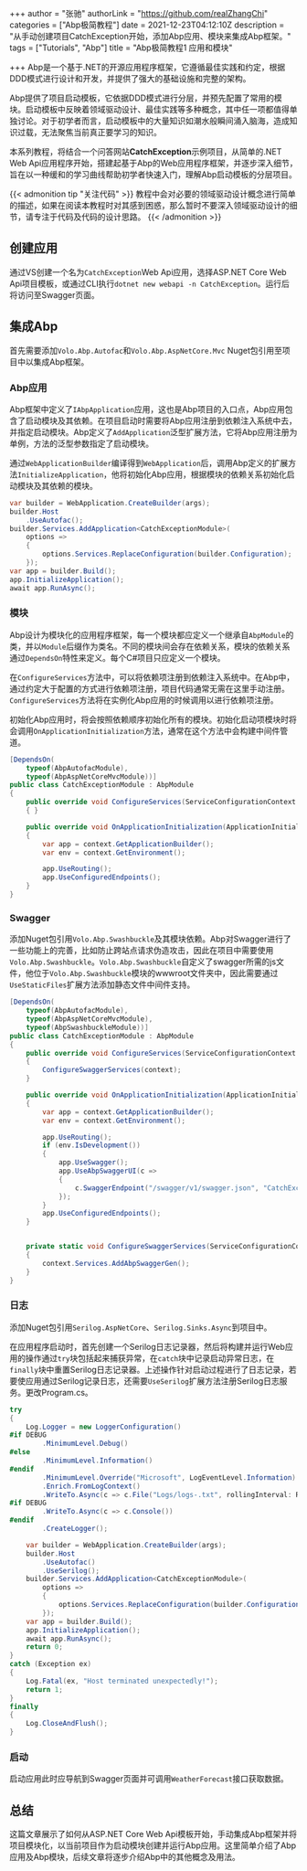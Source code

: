 +++
author = "张驰"
authorLink = "https://github.com/realZhangChi"
categories = ["Abp极简教程"]
date = 2021-12-23T04:12:10Z
description = "从手动创建项目CatchException开始，添加Abp应用、模块来集成Abp框架。"
tags = ["Tutorials", "Abp"]
title = "Abp极简教程1 应用和模块"

+++
Abp是一个基于.NET的开源应用程序框架，它遵循最佳实践和约定，根据DDD模式进行设计和开发，并提供了强大的基础设施和完整的架构。

Abp提供了项目启动模板，它依据DDD模式进行分层，并预先配置了常用的模块。启动模板中反映着领域驱动设计、最佳实践等多种概念，其中任一项都值得单独讨论。对于初学者而言，启动模板中的大量知识如潮水般瞬间涌入脑海，造成知识过载，无法聚焦当前真正要学习的知识。

本系列教程，将结合一个问答网站**CatchException**示例项目，从简单的.NET Web Api应用程序开始，搭建起基于Abp的Web应用程序框架，并逐步深入细节，旨在以一种缓和的学习曲线帮助初学者快速入门，理解Abp启动模板的分层项目。

{{< admonition tip "关注代码" >}}
教程中会对必要的领域驱动设计概念进行简单的描述，如果在阅读本教程时对其感到困惑，那么暂时不要深入领域驱动设计的细节，请专注于代码及代码的设计思路。
{{< /admonition >}}

## 创建应用

通过VS创建一个名为`CatchException`Web Api应用，选择ASP.NET Core Web Api项目模板，或通过CLI执行`dotnet new webapi -n CatchException`。运行后将访问至Swagger页面。

## 集成Abp

首先需要添加`Volo.Abp.Autofac`和`Volo.Abp.AspNetCore.Mvc` Nuget包引用至项目中以集成Abp框架。

### Abp应用

Abp框架中定义了`IAbpApplication`应用，这也是Abp项目的入口点，Abp应用包含了启动模块及其依赖。在项目启动时需要将Abp应用注册到依赖注入系统中去，并指定启动模块。Abp定义了`AddApplication`泛型扩展方法，它将Abp应用注册为单例，方法的泛型参数指定了启动模块。

通过`WebApplicationBuilder`编译得到`WebApplication`后，调用Abp定义的扩展方法`InitializeApplication`，他将初始化Abp应用，根据模块的依赖关系初始化启动模块及其依赖的模块。

```cs
var builder = WebApplication.CreateBuilder(args);
builder.Host
    .UseAutofac();
builder.Services.AddApplication<CatchExceptionModule>(
    options =>
    {
        options.Services.ReplaceConfiguration(builder.Configuration);
    });
var app = builder.Build();
app.InitializeApplication();
await app.RunAsync();
```

### 模块

Abp设计为模块化的应用程序框架，每一个模块都应定义一个继承自`AbpModule`的类，并以`Module`后缀作为类名。不同的模块间会存在依赖关系，模块的依赖关系通过`DependsOn`特性来定义。每个C#项目只应定义一个模块。

在`ConfigureServices`方法中，可以将依赖项注册到依赖注入系统中。在Abp中，通过约定大于配置的方式进行依赖项注册，项目代码通常无需在这里手动注册。`ConfigureServices`方法将在实例化Abp应用的时候调用以进行依赖项注册。

初始化Abp应用时，将会按照依赖顺序初始化所有的模块。初始化启动项模块时将会调用`OnApplicationInitialization`方法，通常在这个方法中会构建中间件管道。

```cs
[DependsOn(
    typeof(AbpAutofacModule),
    typeof(AbpAspNetCoreMvcModule))]
public class CatchExceptionModule : AbpModule
{
    public override void ConfigureServices(ServiceConfigurationContext context)
    { }

    public override void OnApplicationInitialization(ApplicationInitializationContext context)
    {
        var app = context.GetApplicationBuilder();
        var env = context.GetEnvironment();

        app.UseRouting();
        app.UseConfiguredEndpoints();
    }
}
```

### Swagger

添加Nuget包引用`Volo.Abp.Swashbuckle`及其模块依赖。Abp对Swagger进行了一些功能上的完善，比如防止跨站点请求伪造攻击，因此在项目中需要使用`Volo.Abp.Swashbuckle`。`Volo.Abp.Swashbuckle`自定义了swagger所需的js文件，他位于`Volo.Abp.Swashbuckle`模块的wwwroot文件夹中，因此需要通过`UseStaticFiles`扩展方法添加静态文件中间件支持。

```cs
[DependsOn(
    typeof(AbpAutofacModule),
    typeof(AbpAspNetCoreMvcModule),
    typeof(AbpSwashbuckleModule))]
public class CatchExceptionModule : AbpModule
{
    public override void ConfigureServices(ServiceConfigurationContext context)
    {
        ConfigureSwaggerServices(context);
    }

    public override void OnApplicationInitialization(ApplicationInitializationContext context)
    {
        var app = context.GetApplicationBuilder();
        var env = context.GetEnvironment();

        app.UseRouting();
        if (env.IsDevelopment())
        {
            app.UseSwagger();
            app.UseAbpSwaggerUI(c =>
            {
                c.SwaggerEndpoint("/swagger/v1/swagger.json", "CatchException API");
            });
        }
        app.UseConfiguredEndpoints();
    }


    private static void ConfigureSwaggerServices(ServiceConfigurationContext context)
    {
        context.Services.AddAbpSwaggerGen();
    }
}
```

### 日志

添加Nuget包引用`Serilog.AspNetCore`、`Serilog.Sinks.Async`到项目中。

在应用程序启动时，首先创建一个Serilog日志记录器，然后将构建并运行Web应用的操作通过`try`块包括起来捕获异常，在`catch`块中记录启动异常日志，在`finally`块中重置Serilog日志记录器。上述操作针对启动过程进行了日志记录，若要使应用通过Serilog记录日志，还需要`UseSerilog`扩展方法注册Serilog日志服务。更改Program.cs。

```cs
try
{
    Log.Logger = new LoggerConfiguration()
#if DEBUG
        .MinimumLevel.Debug()
#else
        .MinimumLevel.Information()
#endif
        .MinimumLevel.Override("Microsoft", LogEventLevel.Information)
        .Enrich.FromLogContext()
        .WriteTo.Async(c => c.File("Logs/logs-.txt", rollingInterval: RollingInterval.Day))
#if DEBUG
        .WriteTo.Async(c => c.Console())
#endif
        .CreateLogger();

    var builder = WebApplication.CreateBuilder(args);
    builder.Host
        .UseAutofac()
        .UseSerilog();
    builder.Services.AddApplication<CatchExceptionModule>(
        options =>
        {
            options.Services.ReplaceConfiguration(builder.Configuration);
        });
    var app = builder.Build();
    app.InitializeApplication();
    await app.RunAsync();
    return 0;
}
catch (Exception ex)
{
    Log.Fatal(ex, "Host terminated unexpectedly!");
    return 1;
}
finally
{
    Log.CloseAndFlush();
}
```

### 启动

启动应用此时应导航到Swagger页面并可调用`WeatherForecast`接口获取数据。

## 总结

这篇文章展示了如何从ASP.NET Core Web Api模板开始，手动集成Abp框架并将项目模块化，以当前项目作为启动模块创建并运行Abp应用。这里简单介绍了Abp应用及Abp模块，后续文章将逐步介绍Abp中的其他概念及用法。
